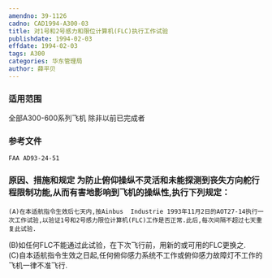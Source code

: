 ```yaml
---
amendno: 39-1126  
cadno: CAD1994-A300-03  
title: 对1号和2号感力和限位计算机(FLC)执行工作试验  
publishdate: 1994-02-03  
effdate: 1994-02-03  
tags: A300  
categories: 华东管理局  
author: 薛平贝  
---
```

  
### 适用范围  
全部A300-600系列飞机 除非以前已完成者  
  
<!--more-->  
### 参考文件  
    FAA AD93-24-51  
  
### 原因、措施和规定     为防止俯仰操纵不灵活和未能探测到丧失方向舵行程限制功能,从而有害地影响到飞机的操纵性,执行下列规定：  
    (A)在本适航指令生效后七天内,按Ainbus  Industrie 1993年11月2日的AOT27-14执行一次工作试验,以验证1号和2号感力限位计算机(FLC)工作是否正常.此后,每次间隔不超过七天重复此试验.  
(B)如任何FLC不能通过此试验，在下次飞行前，用新的或可用的FLC更换之.  
    (C)自本适航指令生效之日起,任何俯仰感力系统不工作或俯仰感力故障灯不工作的飞机一律不准飞行.  
  
